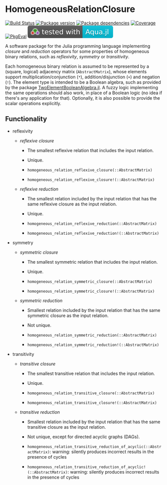 # HomogeneousRelationClosure

[![Build Status](https://github.com/nsajko/HomogeneousRelationClosure.jl/actions/workflows/CI.yml/badge.svg?branch=main)](https://github.com/nsajko/HomogeneousRelationClosure.jl/actions/workflows/CI.yml?query=branch%3Amain)
[![Package version](https://juliahub.com/docs/General/HomogeneousRelationClosure/stable/version.svg)](https://juliahub.com/ui/Packages/General/HomogeneousRelationClosure)
[![Package dependencies](https://juliahub.com/docs/General/HomogeneousRelationClosure/stable/deps.svg)](https://juliahub.com/ui/Packages/General/HomogeneousRelationClosure?t=2)
[![Coverage](https://codecov.io/gh/nsajko/HomogeneousRelationClosure.jl/branch/main/graph/badge.svg)](https://codecov.io/gh/nsajko/HomogeneousRelationClosure.jl)
[![PkgEval](https://JuliaCI.github.io/NanosoldierReports/pkgeval_badges/H/HomogeneousRelationClosure.svg)](https://JuliaCI.github.io/NanosoldierReports/pkgeval_badges/H/HomogeneousRelationClosure.html)
[![Aqua](https://raw.githubusercontent.com/JuliaTesting/Aqua.jl/master/badge.svg)](https://github.com/JuliaTesting/Aqua.jl)

A software package for the Julia programming language implementing *closure* and *reduction* operators for some properties of homogeneous binary relations, such as *reflexivity*, *symmetry* or *transitivity*.

Each homogeneous binary relation is assumed to be represented by a (square, logical) adjacency matrix (`AbstractMatrix`), whose elements support multiplication/conjunction (`*`), addition/disjunction (`+`) and negation (`!`). The element type is intended to be a Boolean algebra, such as provided by the package [TwoElementBooleanAlgebra.jl](https://github.com/nsajko/TwoElementBooleanAlgebra.jl). A fuzzy logic implementing the same operations should also work, in place of a Boolean logic (no idea if there's any application for that). Optionally, it is also possible to provide the scalar operations explicitly.

## Functionality

* reflexivity

    * *reflexive closure*

        * The smallest reflexive relation that includes the input relation.

        * Unique.

        * `homogeneous_relation_reflexive_closure(::AbstractMatrix)`

        * `homogeneous_relation_reflexive_closure!(::AbstractMatrix)`

    * *reflexive reduction*

        * The smallest relation included by the input relation that has the same reflexive closure as the input relation.

        * Unique.

        * `homogeneous_relation_reflexive_reduction(::AbstractMatrix)`

        * `homogeneous_relation_reflexive_reduction!(::AbstractMatrix)`

* symmetry

    * *symmetric closure*

        * The smallest symmetric relation that includes the input relation.

        * Unique.

        * `homogeneous_relation_symmetric_closure(::AbstractMatrix)`

        * `homogeneous_relation_symmetric_closure!(::AbstractMatrix)`

    * *symmetric reduction*

        * Smallest relation included by the input relation that has the same symmetric closure as the input relation.

        * Not unique.

        * `homogeneous_relation_symmetric_reduction(::AbstractMatrix)`

        * `homogeneous_relation_symmetric_reduction!(::AbstractMatrix)`

* transitivity

    * *transitive closure*

        * The smallest transitive relation that includes the input relation.

        * Unique.

        * `homogeneous_relation_transitive_closure(::AbstractMatrix)`

        * `homogeneous_relation_transitive_closure!(::AbstractMatrix)`

    * *transitive reduction*

        * Smallest relation included by the input relation that has the same transitive closure as the input relation.

        * Not unique, except for directed acyclic graphs (DAGs).

        * `homogeneous_relation_transitive_reduction_of_acyclic(::AbstractMatrix)`: warning: silently produces incorrect results in the presence of cycles

        * `homogeneous_relation_transitive_reduction_of_acyclic!(::AbstractMatrix)`: warning: silently produces incorrect results in the presence of cycles
